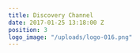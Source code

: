 ```yaml
---
title: Discovery Channel
date: 2017-01-25 13:18:00 Z
position: 3
logo_image: "/uploads/logo-016.png"
---
```


